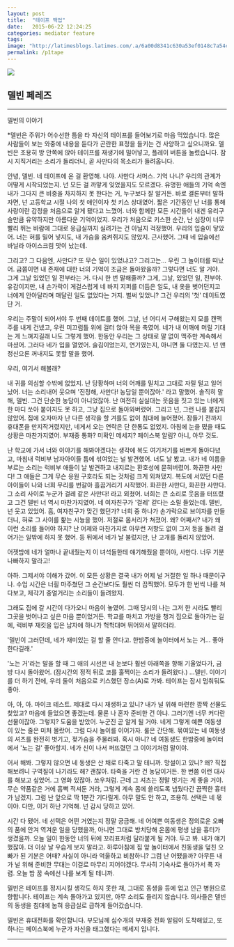 ```yaml
---
layout: post
title:  "테이프 백업"
date:   2015-06-22 12:24:25
categories: mediator feature
tags: 
image: "http://latimesblogs.latimes.com/.a/6a00d8341c630a53ef0148c7a54c45970c-pi"
permalink: /p1tape
---
```


![](https://pbs.twimg.com/media/CJARPo4UwAAA4XV.jpg) 
## 델빈 페레즈
---
델빈의 이야기

*델빈은 주위가 어수선한 틈을 타 자신의 테이프를 들어보기로 마음 먹었습니다. 많은 사람들이 보는 와중에 내용을 듣다가 곤란한 표정을 들키는 건 사양하고 싶으니까요. 델빈은 조용히 방 안쪽에 앉아 테이프를 재생기에 밀어넣고, 플레이 버튼을 눌렀습니다. 잠시 지직거리는 소리가 들리더니, 곧 사만다의 목소리가 들려옵니다.

안녕, 델빈. 네 테이프에 온 걸 환영해. 나야. 사만다 서머스. 기억 나니? 우리의 관계가 어떻게 시작되었는지. 넌 모든 걸 까맣게 잊었을지도 모르겠다. 유명한 애들의 기억 속엔 내가 그다지 큰 비중을 차지하지 못 한다는 거, 누구보다 잘 알거든. 바로 결론부터 말하자면, 넌 고등학교 시절 나의 첫 애인이자 첫 키스 상대였어. 짧은 기간동안 난 너를 통해 사랑이란 감정을 처음으로 알게 됐다고 느꼈어. 너와 함께한 모든 시간들이 내겐 유리구슬만큼 유약하지만 아름다운 기억이었지. 우리가 처음으로 키스한 순간, 난 심장이 너무 빨리 뛰는 바람에 그대로 응급실까지 실려가는 건 아닐지 걱정했어. 우리의 입술이 닿았어. 너는 혀를 밀어 넣지도, 내 가슴을 움켜쥐지도 않았지. 근사했어. 그때 네 입술에선 바닐라 아이스크림 맛이 났는데. 

그리고? 그 다음엔, 사만다? 또 무슨 일이 있었냐고? 그리고는… 우린 그 놀이터를 떠났어. 금쯤이면 내 존재에 대한 너의 기억이 조금은 돌아왔을까? 그렇다면 너도 알 거야. 그게 그날 있었던 일 전부라는 거. 다시 한 번 말해줄까? 그게, 그날, 있었던 일, 전부야. 유감이지만, 내 손가락이 게걸스럽게 네 바지 지퍼를 더듬은 일도, 내 옷을 벗어던지고 너에게 안아달라며 매달린 일도 없었다는 거지. 벌써 잊었니? 그건 우리의 '첫' 데이트였단 거. 

우리는 주말이 되어서야 두 번째 데이트를 했어. 그날, 넌 어디서 구해왔는지 모를 캔맥주를 내게 건넸고, 우린 미끄럼틀 위에 걸터 앉아 목을 축였어. 네가 내 어깨에 머릴 기대는 게 느껴지길래 나도 그렇게 했어. 한동안 우리는 그 상태로 말 없이 맥주만 계속해서 마셨어. 그러다 네가 입을 열었어. 술김이었는지, 연기였는지, 아니면 둘 다였는지. 넌 맨정신으론 꺼내지도 못할 말을 했어. 

우리, 여기서 해볼래?

내 귀를 의심할 수밖에 없었지. 난 당황하며 너의 어깨를 밀치고 그대로 자릴 털고 일어났어. 너는 소리내어 웃으며 '진정해, 사만다! 농담일 뿐이잖아.' 라고 말했어. 솔직히 말해, 델빈. 그건 단순한 농담이 아니었잖아. 난 여전히 실실대는 웃음을 짓고 있는 너에게 한 마디 쏘아 붙이지도 못 하고, 그냥 집으로 돌아와버렸어. 그리고 넌, 그런 나를 붙잡지 않았어. 집에 오자마자 난 다른 생각을 할 겨를도 없이 침대에 늘어졌어. 잠들기 전까지 휴대폰을 만지작거렸지만, 네게서 오는 연락은 단 한통도 없었지. 아침에 눈을 떴을 때도 상황은 마찬가지였어. 부재중 통화? 미확인 메세지? 페이스북 알림? 아니, 아무 것도.

난 학교에 가서 너와 이야기를 해봐야겠다는 생각에 복도 여기저기를 바쁘게 돌아다녔고, 마침내 럭비부 남자아이들 틈에 섞여있는 널 발견했어. 너도 날 봤고. 내가 네 이름을 부르는 소리는 럭비부 애들이 날 발견하고 내지르는 환호성에 묻혀버렸어. 화끈한 사만다! 그 애들은 그게 무슨 응원 구호라도 되는 것처럼 크게 외쳐댔지. 복도에 서있던 다른 아이들이 나와 너희 무리를 번갈아 흘끔거리기 시작했어. 화끈한 사만다, 화끈한 사만다. 그 소리 사이로 누군가 걸레 같은 사만다! 라고 외쳤어. 너희는 큰 소리로 웃음을 터뜨렸고 그건 델빈 너 역시 마찬가지였어. 네 여자친구가 '걸레' 같다는 소릴 들었는데. 델빈, 넌 웃고 있었어. 흠, 여자친구가 맞긴 했던가? 너희 중 하나가 손가락으로 브이자를 만들더니, 혀로 그 사이를 핥는 시늉을 했어. 저절로 몸서리가 쳐졌어. 왜? 어째서? 내가 왜 이런 소리를 들어야 하지? 난 어제와 마찬가지로 아무런 저항도 없이 그저 등을 돌려 걸어가는 일밖에 하지 못 했어. 등 뒤에서 네가 날 불렀지만, 난 고개를 돌리지 않았어.

어젯밤에 네가 얼마나 끝내줬는지 이 녀석들한테 얘기해줬을 뿐이야, 사만다. 너무 기분 나빠하지 말라고!

아하. 그제서야 이해가 갔어. 이 모든 상황은 결국 내가 어제 널 거절한 일 하나 때문이구나. 수업 시간은 너흴 마주쳤던 그 순간보다도 훨씬 더 끔찍했어. 모두가 한 번씩 나를 쳐다보고, 제각기 중얼거리는 소리들이 들려왔지. 

그래도 집에 갈 시간이 다가오니 마음이 놓였어. 그때 당시의 나는 그저 한 시라도 빨리 그곳을 벗어나고 싶은 마음 뿐이었거든. 학교를 마치고 가방을 챙겨 집으로 돌아가는 길에, 럭비부 재킷을 입은 남자애 하나가 헉헉대며 뛰어와서 말하더라.

'델빈이 그러던데, 네가 재미있는 걸 할 줄 안다고. 한밤중에 놀이터에서 노는 거… 좋아한다길래.'

'노는 거'라는 말을 할 때 그 애의 시선은 내 눈보다 훨씬 아래쪽을 향해 기울었다가, 금방 다시 돌아왔어. (잠시간의 정적 뒤로 코를 훌쩍이는 소리가 들려왔다.) …델빈. 이야기를 더 하기 전에, 우리 둘이 처음으로 키스했던 장소(A)로 가봐. 테이프는 잠시 멈춰둬도 좋아. 


아, 아, 아. 마이크 테스트. 제대로 다시 재생하고 있니? 내가 널 위해 마련한 깜짝 선물도 찾았고? 마음에 들었으면 좋겠는데. 물론 나 혼자 준비한 건 아냐. 그러기엔 너무 커다란 선물이잖아. 그렇지? 도움을 받았어. 누군진 곧 알게 될 거야. 네게 그렇게 예쁜 여동생이 있는 줄은 미처 몰랐어. 그럼 다시 놀이를 이어가자. 룰은 간단해. 묶여있는 네 여동생의 셔츠를 완전히 벗기고, 젖가슴을 주물러봐. 혹시 아니? 네 여동생도 한밤중에 놀이터에서 '노는 걸' 좋아할지. 네가 신이 나서 퍼뜨렸던 그 이야기처럼 말이야. 

어서 해봐. 그렇지 않으면 네 동생은 산 채로 타죽고 말 테니까. 망설이고 있니? 왜? 직접 해보려니 구역질이 나기라도 해? 괜찮아. 타죽을 거란 건 농담이거든. 한 번쯤 이런 대사를 해보고 싶었어. 그 영화 있잖아. 쏘우처럼. 근데 그 셔츠는 정말 벗기는 게 좋을 거야. 무슨 약품같은 거에 흠뻑 적셔둔 거라, 그렇게 계속 몸에 쓸리도록 냅뒀다간 끔찍한 흉터가 남겠지. 그럼 난 앞으로 딱 1분간 기다릴게. 아무 말도 안 하고, 조용히. 선택은 네 몫이야. 다만, 이거 하난 기억해. 넌 감시 당하고 있어.


시간 다 됐어. 네 선택은 어떤 거였는지 정말 궁금해. 네 어여쁜 여동생은 정의로운 오빠의 품에 안겨 역겨운 일을 당했을까, 아니면 그대로 방치당해 온몸에 평생 남을 흉터가 생겼을까. 오늘 일이 한동안 너의 뒤에 꼬리표처럼 달라붙게 될 거야. 두고 봐. 내가 얘기 했잖아. 더 이상 날 우습게 보지 말라고. 하루아침에 집 앞 놀이터에서 친동생을 덮친 오빠가 된 기분은 어때? 사실이 아니라 억울하고 비참하니? 그럼 난 어땠을까? 아무튼 내가 널 위해 준비한 무대는 이걸로 마무리 지어야겠다. 무사히 기숙사로 돌아가서 푹 자렴. 오늘 밤 꿈 속에선 나를 보게 될 테니까.

델빈은 테이프를 정지시킬 생각도 하지 못한 채, 그대로 동생을 등에 업고 인근 병원으로 향합니다. 테이프는 계속 돌아가고 있지만, 아무 소리도 들리지 않습니다. 의사들은 델빈의 동생을 침대에 눕혀 응급실로 급하게 들어갔습니다. 

델빈은 휴대전화를 확인합니다. 부모님께 십수개의 부재중 전화 알림이 도착해있고, 또 하나는 페이스북에 누군가 자신을 태그했다는 메세지 입니다.

---
